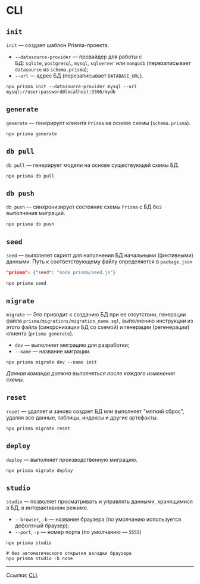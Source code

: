 # CLI

## `init`

`init` — создает шаблон Prisma-проекта.

- `--datasource-provider` — провайдер для работы с БД: `sqlite`, `postgresql`, `mysql`, `sqlserver` или `mongodb` (перезаписывает `datasource` из `schema.prisma`);
- `--url` — адрес БД (перезаписывает `DATABASE_URL`).

```shell
npx prisma init --datasource-provider mysql --url mysql://user:password@localhost:3306/mydb
```

## `generate`

`generate` — генерирует клиента `Prisma` на основе схемы (`schema.prisma`).

```shell
npx prisma generate
```

## `db pull`

`db pull` — генерирует модели на основе существующей схемы БД.

```shell
npx prisma db pull
```

## `db push`

`db push` — синхронизирует состояние схемы `Prisma` с БД без выполнения миграций.

```shell
npx prisma db push
```

## `seed`

`seed` — выполняет скрипт для наполнения БД начальными (фиктивными) данными. Путь к соответствующему файлу определяется в `package.json`

```json
"prisma": {"seed": "node prisma/seed.js"}
```

```shell
npx prisma seed
```

## `migrate` 

`migrate` — Это приводит к созданию БД при ее отсутствии, генерации файла `prisma/migrations/migration_name.sql`, выполнению инструкции из этого файла (синхронизации БД со схемой) и генерации (регенерации) клиента (`prisma generate`).

- `dev` — выполняет миграцию для разработки;
- `--name` — название миграции.

```shell
npx prisma migrate dev --name init
```

*Данная команда должна выполняться после каждого изменения схемы.*

## `reset`

`reset` — удаляет и заново создает БД или выполняет "мягкий сброс", удаляя все данные, таблицы, индексы и другие артефакты.

```shell
npx prisma migrate reset
```

## `deploy`

`deploy` — выполняет производственную миграцию.

```shell
npx prisma migrate deploy
```

## `studio`

`studio` — позволяет просматривать и управлять данными, хранящимися в БД, в интерактивном режиме.

- `--browser`, `-b` — название браузера (по умолчанию используется дефолтный браузер);
- `--port`, `-p` — номер порта (по умолчанию — `5555`)

```shell
npx prisma studio

# без автоматического открытия вкладки браузера
npx prisma studio -b none
```

---

*Ссылки*: [CLI](https://www.prisma.io/docs/reference/api-reference/command-reference).
